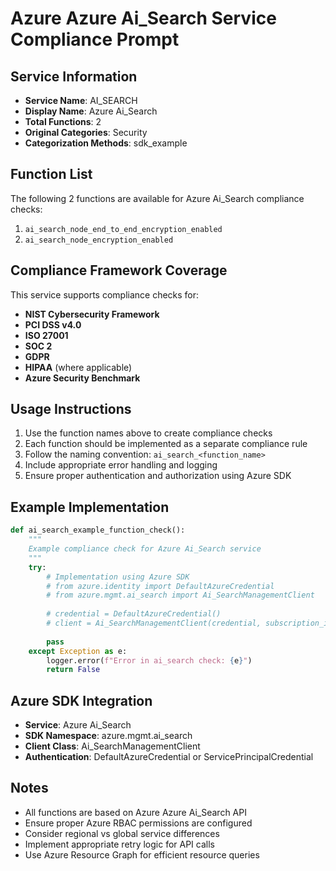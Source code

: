 # Azure Azure Ai_Search Service Compliance Prompt

## Service Information
- **Service Name**: AI_SEARCH
- **Display Name**: Azure Ai_Search
- **Total Functions**: 2
- **Original Categories**: Security
- **Categorization Methods**: sdk_example

## Function List
The following 2 functions are available for Azure Ai_Search compliance checks:

1. `ai_search_node_end_to_end_encryption_enabled`
2. `ai_search_node_encryption_enabled`


## Compliance Framework Coverage
This service supports compliance checks for:
- **NIST Cybersecurity Framework**
- **PCI DSS v4.0**
- **ISO 27001**
- **SOC 2**
- **GDPR**
- **HIPAA** (where applicable)
- **Azure Security Benchmark**

## Usage Instructions
1. Use the function names above to create compliance checks
2. Each function should be implemented as a separate compliance rule
3. Follow the naming convention: `ai_search_<function_name>`
4. Include appropriate error handling and logging
5. Ensure proper authentication and authorization using Azure SDK

## Example Implementation
```python
def ai_search_example_function_check():
    """
    Example compliance check for Azure Ai_Search service
    """
    try:
        # Implementation using Azure SDK
        # from azure.identity import DefaultAzureCredential
        # from azure.mgmt.ai_search import Ai_SearchManagementClient
        
        # credential = DefaultAzureCredential()
        # client = Ai_SearchManagementClient(credential, subscription_id)
        
        pass
    except Exception as e:
        logger.error(f"Error in ai_search check: {e}")
        return False
```

## Azure SDK Integration
- **Service**: Azure Ai_Search
- **SDK Namespace**: azure.mgmt.ai_search
- **Client Class**: Ai_SearchManagementClient
- **Authentication**: DefaultAzureCredential or ServicePrincipalCredential

## Notes
- All functions are based on Azure Azure Ai_Search API
- Ensure proper Azure RBAC permissions are configured
- Consider regional vs global service differences
- Implement appropriate retry logic for API calls
- Use Azure Resource Graph for efficient resource queries
